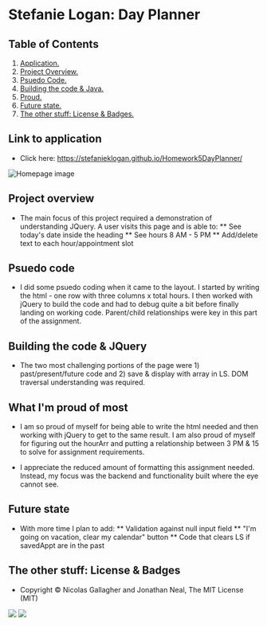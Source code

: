 # Stefanie Logan: Day Planner

## Table of Contents
1. [ Application. ](#application)
2. [ Project Overview. ](#overview)
3. [ Psuedo Code. ](#psuedo)
4. [ Building the code & Java. ](#code)
5. [ Proud. ](#proud)
6. [ Future state. ](#future)
7. [ The other stuff: License & Badges. ](#streetcred)


<a name="application"></a>
## Link to application

* Click here: https://stefanieklogan.github.io/Homework5DayPlanner/

![Homepage image](xxxxxxxxxxxxxxxxxxxxxxxxxxxxxxxxxxxxxxx)

<a name="overview"></a>
## Project overview

* The main focus of this project required a demonstration of understanding JQuery. A user visits this page and is able to:
** See today's date inside the heading
** See hours 8 AM - 5 PM
** Add/delete text to each hour/appointment slot

<a name="psuedo"></a>
## Psuedo code

* I did some psuedo coding when it came to the layout. I started by writing the html - one row with three columns x total hours. I then worked with jQuery to build the code and had to debug quite a bit before finally landing on working code. Parent/child relationships were key in this part of the assignment.

<a name="code"></a>
## Building the code & JQuery

* The two most challenging portions of the page were 1) past/present/future code and 2) save & display with array in LS. DOM traversal understanding was required.

<a name="proud"></a>
## What I'm proud of most

* I am so proud of myself for being able to write the html needed and then working with jQuery to get to the same result. I am also proud of myself for figuring out the hourArr and putting a relationship between 3 PM & 15 to solve for assignment requirements. 

* I appreciate the reduced amount of formatting this assignment needed. Instead, my focus was the backend and functionality built where the eye cannot see.

<a name="future"></a>
## Future state

* With more time I plan to add: 
** Validation against null input field
** "I'm going on vacation, clear my calendar" button
** Code that clears LS if savedAppt are in the past

<a name="streetcred"></a>
## The other stuff: License & Badges

* Copyright © Nicolas Gallagher and Jonathan Neal, The MIT License (MIT)

<img src="https://img.shields.io/badge/html5%20-%23E34F26.svg?&style=for-the-badge&logo=html5&logoColor=white"/>

<img src="https://img.shields.io/badge/css3%20-%231572B6.svg?&style=for-the-badge&logo=css3&logoColor=white"/>
